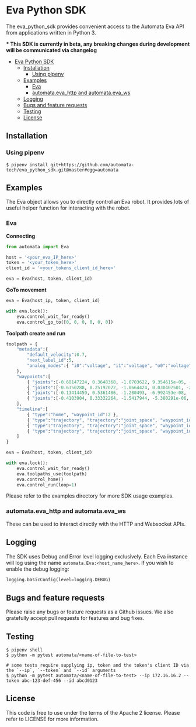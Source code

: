 # Eva Python SDK

The eva_python_sdk provides convenient access to the Automata Eva API from applications written in Python 3.

__* This SDK is currently in beta, any breaking changes during development will be communicated via changelog__

- [Eva Python SDK](#eva-python-sdk)
  - [Installation](#installation)
    - [Using pipenv](#using-pipenv)
  - [Examples](#examples)
    - [Eva](#eva)
    - [automata.eva_http and automata.eva_ws](#automataevahttp-and-automataevaws)
  - [Logging](#logging)
  - [Bugs and feature requests](#bugs-and-feature-requests)
  - [Testing](#testing)
  - [License](#license)

## Installation

### Using pipenv

    $ pipenv install git+https://github.com/automata-tech/eva_python_sdk.git@master#egg=automata

## Examples

The Eva object allows you to directly control an Eva robot. It provides lots of useful helper function for interacting with the robot.

### Eva

**Connecting**
```python
from automata import Eva

host = '<your_eva_IP_here>'
token = '<your_token_here>'
client_id = '<your_tokens_client_id_here>'

eva = Eva(host, token, client_id)
```

**GoTo movement**
```python
eva = Eva(host_ip, token, client_id)

with eva.lock():
    eva.control_wait_for_ready()
    eva.control_go_to([0, 0, 0, 0, 0, 0])
```

**Toolpath create and run**
```python
toolpath = {
    "metadata":{
        "default_velocity":0.7,
        "next_label_id":5,
        "analog_modes":{ "i0":"voltage", "i1":"voltage", "o0":"voltage", "o1":"voltage" }
    },
    "waypoints":[
        { "joints":[-0.68147224, 0.3648368, -1.0703622, 9.354615e-05, -2.4358354, -0.6813218], "label_id":3 },
        { "joints":[-0.6350288, 0.25192022, -1.0664424, 0.030407501, -2.2955494, -0.615318], "label_id":2 },
        { "joints":[-0.13414459, 0.5361486, -1.280493, -6.992453e-08, -2.3972468, -0.13414553], "label_id":1 },
        { "joints":[-0.4103904, 0.33332264, -1.5417944, -5.380291e-06, -1.9328799, -0.41031334], "label_id":4 }
    ],
    "timeline":[
        { "type":"home", "waypoint_id":2 },
        { "type":"trajectory", "trajectory":"joint_space", "waypoint_id":1 },
        { "type":"trajectory", "trajectory":"joint_space", "waypoint_id":0 },
        { "type":"trajectory", "trajectory":"joint_space", "waypoint_id":2 }
    ]
}

eva = Eva(host, token, client_id)

with eva.lock():
    eva.control_wait_for_ready()
    eva.toolpaths_use(toolpath)
    eva.control_home()
    eva.control_run(loop=1)
```

Please refer to the examples directory for more SDK usage examples.

### automata.eva_http and automata.eva_ws

These can be used to interact directly with the HTTP and Websocket APIs.

## Logging

The SDK uses Debug and Error level logging exclusively. Each Eva instance will log using the name `automata.Eva:<host_name_here>`. If you wish to enable the debug logging:

```python
logging.basicConfig(level=logging.DEBUG)
```

## Bugs and feature requests

Please raise any bugs or feature requests as a Github issues. We also gratefully accept pull requests for features and bug fixes.

## Testing

    $ pipenv shell
    $ python -m pytest automata/<name-of-file-to-test> 

    # some tests require supplying ip, token and the token's client ID via the `--ip`, `--token` and `--id` arguments
    $ python -m pytest automata/<name-of-file-to-test> --ip 172.16.16.2 --token abc-123-def-456 --id abcd0123

## License

This code is free to use under the terms of the Apache 2 license. Please refer to LICENSE for more information.
